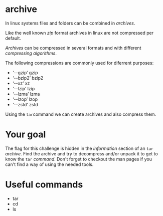 # archive

In linux systems files and folders can be combined in *archives*.

Like the well known *zip* format archives in linux are not compressed per default.

*Archives* can be compressed in several formats and with different *compressing algorithms*.

The following compressions are commonly used for diferrent purposes:
- ‘--gzip’		gzip
- ‘--bzip2’		bzip2
- ‘--xz’		xz
- ‘--lzip’		lzip
- ‘--lzma’		lzma
- ‘--lzop’		lzop
- ‘--zstd’		zstd

Using the `tar`command we can create archives and also compress them.

# Your goal
The flag for this challenge is hidden in the *information* section of an `tar` *archive*.
Find the archive and try to decompress and/or unpack it to get to know the `tar` *command*.
Don't forget to checkout the man pages if you can't find a way of using the needed tools.

# Useful commands
- tar
- cd
- ls
